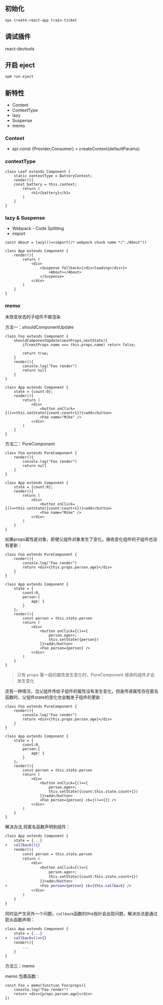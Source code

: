 ## 初始化

```sh
npx create-react-app train-ticket
```

## 调试插件

react-devtools

## 开启 eject
```sh
npm run eject
```

## 新特性

- Content
- ContextType
- lazy
- Suspense
- memo

### Context

- api
const {Provider,Consumer} = createContext(defaultParams)




### contextType

```tsx
class Leaf extends Component {
	static contextType = BatteryContext;
    render(){
    const battery = this.context;
    	return (
        	<h1>{battery}</h1>
        )
    }
}
```

### lazy & Suspense

- Webpack - Code Splitting
- import

```tsx
const About = lazy(()=>import(/* webpack chunk name */"./About"))

class App extends Component {
	render(){
		return (
			<div>
				<Suspense fallback={<div>loading</div>}>
					<About></About>
				</Suspense>
			</div>
		)
	}
}
```

### memo

未改变状态的子组件不做渲染

方法一：shouldComponentUpdate


```tsx
class Foo extends Component {
	shouldComponentUpdate(nextProps,nextState){
		if(nextProps.name === this.props.name) return false;

		return true;
	}
	render(){
		console.log("Foo render")
		return null
	}
}

class App extends Component {
	state = {count:0};
	render(){
		return (
			<div>
				<button onClick={()=>this.setState({count:count+1})}>add</button>
				<Foo name="Mike" />
			</div>
		)
	}
}
```

方法二：PureComponent
```tsx
class Foo extends PureComponent {
	render(){
		console.log("Foo render")
		return null
	}
}

class App extends Component {
	state = {count:0};
	render(){
		return (
			<div>
				<button onClick={()=>this.setState({count:count+1})}>add</button>
				<Foo name="Mike" />
			</div>
		)
	}
}
```

如果props属性是对象，即便父组件对象发生了变化，接收变化组件的子组件也没有更新：
```tsx
class Foo extends PureComponent {
	render(){
		console.log("Foo render")
		return <div>{this.props.person.age}</div>
	}
}

class App extends Component {
	state = {
		count:0,
		person:{
			age: 1
		}
	};
	render(){
		const person = this.state.person
		return (
			<div>
				<button onClick={()=>{
					person.age++;
					this.setState({person})
				}}>add</button>
				<Foo person={person} />
			</div>
		)
	}
}
```

> 只有 props 第一级的属性发生变化时，PureComponent 继承的组件才会发生变化

还有一种情况，当父组件传给子组件的属性没有发生变化，但是传递属性存在匿名函数时，父组件state的变化也会触发子组件的更新：

```tsx
class Foo extends PureComponent {
	render(){
		console.log("Foo render")
		return <div>{this.props.person.age}</div>
	}
}

class App extends Component {
	state = {
		count:0,
		person:{
			age: 1
		}
	};
	render(){
		const person = this.state.person
		return (
			<div>
				<button onClick={()=>{
					person.age++;
					this.setState({count:this.state.count+1})
				}}>add</button>
				<Foo person={person} cb={()=>{}} />
			</div>
		)
	}
}
```

解决办法,将匿名函数声明到组件：

```diff
class App extends Component {
	state = {...}
+	callback(){}
	render(){
		const person = this.state.person
		return (
			<div>
				<button onClick={()=>{
					person.age++;
					this.setState({count:this.state.count+1})
				}}>add</button>
+				<Foo person={person} cb={this.callback} />
			</div>
		)
	}
}
```

同时会产生另外一个问题，`callback`函数的this指针会出现问题，解决办法是通过箭头函数声明：
```diff
class App extends Component {
	state = {...}
+	callback=()=>{}
	render(){
		...
	}
}
```

方法三：memo

memo 包裹函数：

```tsx
const Foo = memo(function Foo(props){
	console.log("Foo render")
	return <div>{props.person.age}</div>
})
```

